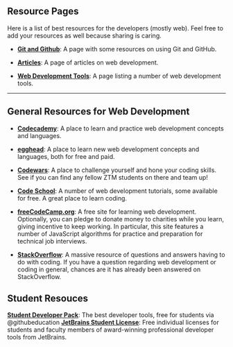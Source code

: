 ## Resource Pages

Here is a list of best resources for the developers (mostly web). Feel free to add your resources as well because sharing is caring.

* [**Git and Github**](Git%20and%20GitHub.md): A page with some resources on using Git and GitHub.

* [**Articles**](ARTICLES.md): A page of articles on web development.

* [**Web Development Tools**](TOOLS.md): A page listing a number of web development tools.

---

## General Resources for Web Development

* [**Codecademy**](https://www.codecademy.com/catalog/subject/web-development): A place to learn and practice web development concepts and languages.

* [**egghead**](https://egghead.io): A place to learn new web development concepts and languages, both for free and paid.

* [**Codewars**](https://www.codewars.com/): A place to challenge yourself and hone your coding skills. See if you can find any fellow ZTM students on there and team up!

* [**Code School**](https://www.codeschool.com/): A number of web development tutorials, some available for free. A great place to learn coding.

* [**freeCodeCamp.org**](https://www.freecodecamp.org): A free site for learning web development. Optionally, you can pledge to donate money to charities while you learn, giving incentive to keep working. In particular, this site features a number of JavaScript algorithms for practice and preparation for technical job interviews.

* [**StackOverflow**](https://stackoverflow.com/): A massive resource of questions and answers having to do with coding. If you have a question regarding web development or coding in general, chances are it has already been answered on StackOverflow.


## Student Resouces 
[**Student Developer Pack**](https://education.github.com/pack): The best developer tools, free for students via @githubeducation
[**JetBrains Student License**](https://www.jetbrains.com/student/): Free individual licenses for students and faculty members of award-winning professional developer tools from JetBrains.
